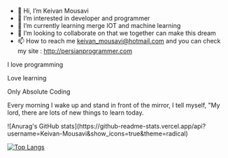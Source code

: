 - 👋 Hi, I’m Keivan Mousavi
- 👀 I’m interested in developer and programmer
- 🌱 I’m currently learning merge IOT and machine learning
- 💞️ I’m looking to collaborate on that we together can make this dream 
- 📫 How to reach me keivan_mousavi@hotmail.com and you can check my site : http://persianprogrammer.com

I love programming

Love learning

Only Absolute Coding

Every morning I wake up and stand in front of the mirror, I tell myself, "My lord, there are lots of new things to learn today.

<div>
 ![Anurag's GitHub stats](https://github-readme-stats.vercel.app/api?username=Keivan-Mousavi&show_icons=true&theme=radical)
</div>        

[![Top Langs](https://github-readme-stats.vercel.app/api/top-langs/?username=Keivan-Mousavi&langs_count=8)](https://github.com/anuraghazra/github-readme-stats)



  
<!---
Keivan-Mousavi/Keivan-Mousavi is a ✨ special ✨ repository because its `README.md` (this file) appears on your GitHub profile.
You can click the Preview link to take a look at your changes.
--->
